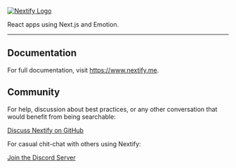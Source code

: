 
[![Nextify Logo](https://nextify.s3-eu-west-1.amazonaws.com/img/nextify-repository-logo.svg#0)](https://www.nextify.me/)

React apps using Next.js and Emotion.

---

## Documentation
For full documentation, visit https://www.nextify.me.

## Community

For help, discussion about best practices, or any other conversation that would benefit from being searchable:

[Discuss Nextify on GitHub](https://github.com/luangjokaj/nextify/discussions)

For casual chit-chat with others using Nextify:

[Join the Discord Server](https://discord.com/invite/uQFdMddMZw)
